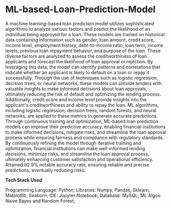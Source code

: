 # ML-based-Loan-Prediction-Model
A machine learning-based loan prediction model utilizes sophisticated algorithms to analyze various factors and predict the likelihood of an individual being approved for a loan. These models are trained on historical data containing information such as gender, loan amount, credit score, income level, employment history, debt-to-income ratio, loan term, income levels, previous loan repayment behavior, and purpose of the loan. These diverse factors are analyzed to assess the creditworthiness of loan applicants and forecast the likelihood of loan approval or rejection. By leveraging this data, the model can identify patterns and correlations that indicate whether an applicant is likely to default on a loan or repay it successfully. Through the use of techniques such as logistic regression, decision trees, or neural networks, these models can provide lenders with valuable insights to make informed decisions about loan approvals, ultimately reducing the risk of default and optimizing the lending process.
Additionally, credit score and income level provide insights into the applicant's creditworthiness and ability to repay the loan. ML algorithms, including logistic regression, decision trees, random forests, and neural networks, are applied to these metrics to generate accurate predictions. Through continuous training and optimization, ML-based loan prediction models can improve their predictive accuracy, enabling financial institutions to make informed decisions, mitigate risks, and streamline the loan approval process while ensuring fairness and compliance with regulatory standards. By continuously refining the model through iterative training and optimization, financial institutions can make well-informed lending decisions, minimize risks, and streamline the loan approval process, ultimately enhancing customer satisfaction and operational efficiency. Attained 82.9% notable accuracy rate, ensuring reliable and precise predictions, eventually reducing risks.



**Tech Stack Used** 

Programming Language: Python;
Libraries: Numpy, Pandas, Sklearn, Matplotlib, Seaborn;
IDE: Jupyter Notebook;
Database: MySQL;
ML Algos: Naive Bayes and Random Forest;




